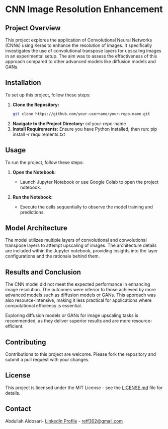 # CNN Image Resolution Enhancement

## Project Overview
This project explores the application of Convolutional Neural Networks (CNNs) using Keras to enhance the resolution of images. It specifically investigates the use of convolutional transpose layers for upscaling images in an experimental setup. The aim was to assess the effectiveness of this approach compared to other advanced models like diffusion models and GANs.

## Installation

To set up this project, follow these steps:

1. **Clone the Repository:**
   ```bash
   git clone https://github.com/your-username/your-repo-name.git
2. **Navigate to the Project Directory:**
   cd your-repo-name
3. **Install Requirements:**
  Ensure you have Python installed, then run:
  pip install -r requirements.txt

## Usage

To run the project, follow these steps:

1. **Open the Notebook:**
   - Launch Jupyter Notebook or use Google Colab to open the project notebook.

2. **Run the Notebook:**
   - Execute the cells sequentially to observe the model training and predictions.

## Model Architecture

The model utilizes multiple layers of convolutional and convolutional transpose layers to attempt upscaling of images. The architecture details are included within the Jupyter notebook, providing insights into the layer configurations and the rationale behind them.

## Results and Conclusion

The CNN model did not meet the expected performance in enhancing image resolution. The outcomes were inferior to those achieved by more advanced models such as diffusion models or GANs. This approach was also resource-intensive, making it less practical for applications where computational efficiency is essential.

Exploring diffusion models or GANs for image upscaling tasks is recommended, as they deliver superior results and are more resource-efficient.

## Contributing

Contributions to this project are welcome. Please fork the repository and submit a pull request with your changes.

## License

This project is licensed under the MIT License - see the [LICENSE.md](LICENSE) file for details.

## Contact

Abdullah Aldosari- [LinkedIn Profile](https://www.linkedin.com/in/abdullah-aldosari-058211239?utm_source=share&utm_campaign=share_via&utm_content=profile&utm_medium=ios_app) - reff302@gmail.com
